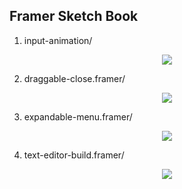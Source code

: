 ## Framer Sketch Book

01. input-animation/ 
<div align="center">
  <img src="https://jmanhart.github.io/framer-sketchbook/preview-images/input-animation.gif" />
</div>



02. draggable-close.framer/
<div align="center">
  <img src="https://jmanhart.github.io/framer-sketchbook/preview-images/draggable-close.gif" />
</div>



03. expandable-menu.framer/
<div align="center">
  <img src="https://jmanhart.github.io/framer-sketchbook/preview-images/expandable-menu.gif" />
</div>


04. text-editor-build.framer/
<div align="center">
  <img src="https://jmanhart.github.io/framer-sketchbook/preview-images/text-editor-build.gif" />
</div>

